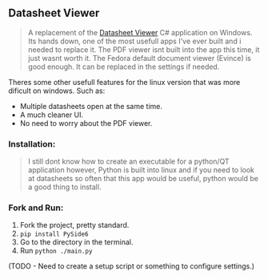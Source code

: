 ## Datasheet Viewer

> A replacement of the [Datasheet Viewer](https://github.com/Daxxn/DatasheetViewer) C# application on Windows. Its hands down, one of the most usefull apps I've ever built and i needed to replace it. The PDF viewer isnt built into the app this time, it just wasnt worth it. The Fedora default document viewer (Evince) is good enough. It can be replaced in the settings if needed.

Theres some other usefull features for the linux version that was more dificult on windows. Such as:

- Multiple datasheets open at the same time.
- A much cleaner UI.
- No need to worry about the PDF viewer.

### Installation:

> I still dont know how to create an executable for a python/QT application however, Python is built into linux and if you need to look at datasheets so often that this app would be useful, python would be a good thing to install.

### Fork and Run:

1. Fork the project, pretty standard.
1. `pip install PySide6`
1. Go to the directory in the terminal.
1. Run `python ./main.py`

(TODO - Need to create a setup script or something to configure settings.)
